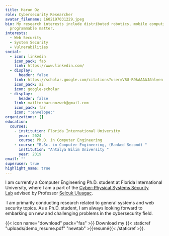 ```yaml
---
title: Harun Oz
role: Cybersecurity Researcher
avatar_filename: 1602197031229.jpeg
bio: My research interests include distributed robotics, mobile computing and
  programmable matter.
interests:
  - Web Security
  - System Security
  - Vulnerabilities
social:
  - icon: linkedin
    icon_pack: fab
    link: https://www.linkedin.com/
  - display:
      header: false
    link: https://scholar.google.com/citations?user=VBU-R9kAAAAJ&hl=en
    icon_pack: ai
    icon: google-scholar
  - display:
      header: false
    link: mailto:harunozweb@gmail.com
    icon_pack: far
    icon: ":envelope:"
organizations: []
education:
  courses:
    - institution: Florida International University
      year: 2024
      course: Ph.D. in Computer Engineering
    - course: "B.Sc. in Computer Engineering, (Ranked Second) "
      institution: "Antalya Bilim University "
      year: 2019
email: ""
superuser: true
highlight_name: true
---
```

I am currently a Computer Engineering Ph.D. student at Florida International University, where I am a part of the [](https://seclab.illinois.edu/)[Cyber-Physical Systems Security Lab](https://csl.fiu.edu/) advised by [](https://cgunter.cs.illinois.edu/)Professor [Selcuk Uluagac](https://sites.google.com/fiu.edu/selcuk).

 I am primarily conducting research related to general systems and web security topics. As a Ph.D. student, I am always looking forward to embarking on new and challenging problems in the cybersecurity field.

{{< icon name="download" pack="fas" >}} Download my {{< staticref "uploads/demo_resume.pdf" "newtab" >}}resumé{{< /staticref >}}.